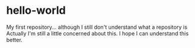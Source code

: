 # hello-world
My first repository... although I still don't understand what a repository is
Actually I'm still a little concerned about this. I hope I can understand this better.
